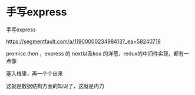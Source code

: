 # 手写express



手写express

https://segmentfault.com/a/1190000023498413?_ea=58240718



promise.then ，express 的 next以及koa 的洋葱、redux的中间件实现，都有一点像

塞入栈里，再一个个出来

这就是数据结构方面的知识了，这就是内力